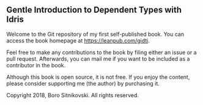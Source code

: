 Gentle Introduction to Dependent Types with Idris
-------------------------------------------------
Welcome to the Git repository of my first self-published book. You can access the book homepage at https://leanpub.com/gidti.

Feel free to make any contributions to the book by filing either an issue or a pull request. Afterwards, you can mail me if you want to be included as a contributor in the book.

Although this book is open source, it is not free. If you enjoy the content, please consider supporting me (the author) by purchasing it.

Copyright 2018, Boro Sitnikovski. All rights reserved.
